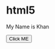 html5
=====
<!DOCTYPE html>
<html>
<head>
    <title></title>
    <script>
    $(function(){
    $("button").click(function(){
    $("p").hide();
    });
    });
    </script>
</head>
<body>
<p>
    My Name is Khan

</p>
<button>Click ME</button>



</body>
</html>
